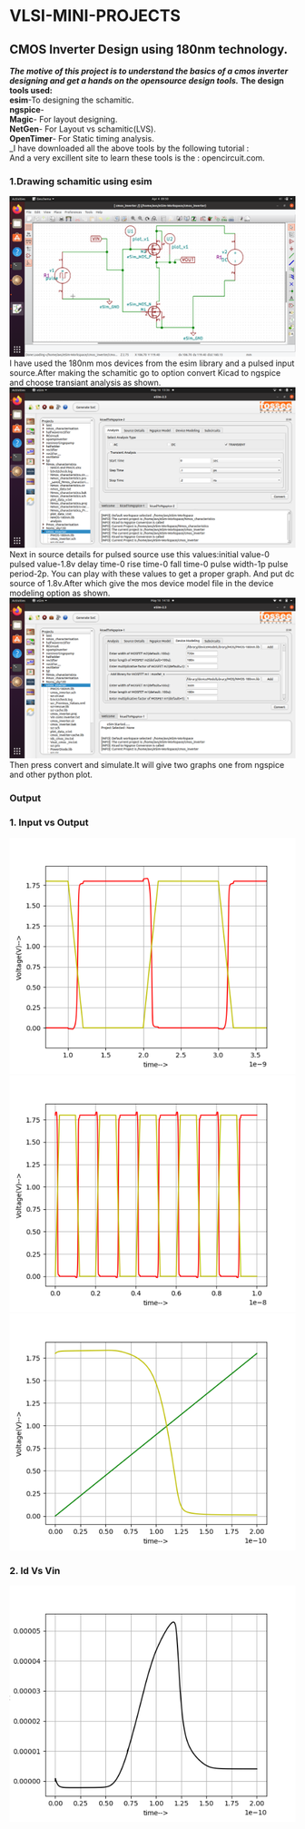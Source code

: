 # VLSI-MINI-PROJECTS
## CMOS Inverter Design using 180nm technology.
**_The motive of this project is to understand the basics of a cmos inverter designing and get a hands on the opensource design tools._** 
**The design tools used:**  
**esim**-To designing the schamitic.  
**ngspice**-  
**Magic**- For layout designing.  
**NetGen**- For Layout vs schamitic(LVS).  
**OpenTimer**- For Static timing analysis.   
_I have downloaded all the above tools by the following tutorial :  
And a very excillent site to learn these tools is the : opencircuit.com.  
### 1.Drawing schamitic using esim
![shows the schamatic of an inverter drawn using esim](https://github.com/Avs-Bharguav/VLSI-MINI-PROJECTS/blob/main/my_project/inverter_project_images/inv/Screenshot%20from%202023-04-04%2009-50-40.png)  
I have used the 180nm mos devices from the esim library and a pulsed input source.After making the schamitic go to option convert Kicad to ngspice and choose transiant analysis as shown.![](https://github.com/Avs-Bharguav/VLSI-MINI-PROJECTS/blob/main/my_project/inverter_project_images/inv/Screenshot%20from%202023-05-16%2013-36-59.png)   
Next in source details for pulsed source use this values:initial value-0 pulsed value-1.8v delay time-0 rise time-0 fall time-0 pulse width-1p  pulse period-2p. You can play with these values to get a proper graph. And put dc source of 1.8v.After which give the mos device model file in the device modeling option as shown.![](https://github.com/Avs-Bharguav/VLSI-MINI-PROJECTS/blob/main/my_project/inverter_project_images/inv/Screenshot%20from%202023-05-16%2014-18-46.png)  
Then press convert and simulate.It will give two graphs one from ngspice and other python plot.  
### Output  
### 1. Input vs Output
![Input vs output plot](https://github.com/Avs-Bharguav/VLSI-MINI-PROJECTS/blob/main/my_project/inverter_project_images/inv/ino.png)  
![](https://github.com/Avs-Bharguav/VLSI-MINI-PROJECTS/blob/main/my_project/inverter_project_images/inv/in%20vs%20out.png)   
![](https://github.com/Avs-Bharguav/VLSI-MINI-PROJECTS/blob/main/my_project/inverter_project_images/inv/image.png)  
### 2. Id Vs Vin
![Id Vs Vin](https://github.com/Avs-Bharguav/VLSI-MINI-PROJECTS/blob/main/my_project/inverter_project_images/inv/id.png)



